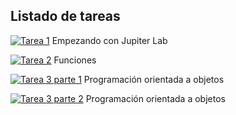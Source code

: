 ## Listado de tareas

[![Tarea 1](https://img.shields.io/badge/Tarea%201-brightgreen)](https://colab.research.google.com/drive/1V0x3mu8Hzp2_s15gtxkwpr5fj4UMchJ4?usp=sharing) Empezando con Jupiter Lab

[![Tarea 2](https://img.shields.io/badge/Tarea%202-brightgreen)](https://colab.research.google.com/drive/1sy9obujy4d3Mm366wZKWXyg3h5WBaYp9?usp=sharing) Funciones

[![Tarea 3 parte 1](https://img.shields.io/badge/Tarea%203%20parte%201-blue)](https://colab.research.google.com/drive/1n3HxkJefKXiV_EQPqmbcYjnweiC1Z7E3?usp=sharing) Programación orientada a objetos

[![Tarea 3 parte 2](https://img.shields.io/badge/Tarea%203%20parte%202-blue)](https://colab.research.google.com/drive/1yxfcg52EVBL98F3b1NbP7WF5s0Y83eLD?usp=sharing) Programación orientada a objetos
